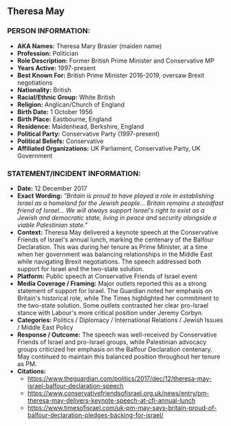 ## Theresa May

### PERSON INFORMATION:
- **AKA Names:** Theresa Mary Brasier (maiden name)
- **Profession:** Politician
- **Role Description:** Former British Prime Minister and Conservative MP
- **Years Active:** 1997-present
- **Best Known For:** British Prime Minister 2016-2019, oversaw Brexit negotiations
- **Nationality:** British
- **Racial/Ethnic Group:** White British
- **Religion:** Anglican/Church of England
- **Birth Date:** 1 October 1956
- **Birth Place:** Eastbourne, England
- **Residence:** Maidenhead, Berkshire, England
- **Political Party:** Conservative Party (1997-present)
- **Political Beliefs:** Conservative
- **Affiliated Organizations:** UK Parliament, Conservative Party, UK Government

### STATEMENT/INCIDENT INFORMATION:
- **Date:** 12 December 2017
- **Exact Wording:** *"Britain is proud to have played a role in establishing Israel as a homeland for the Jewish people... Britain remains a steadfast friend of Israel... We will always support Israel's right to exist as a Jewish and democratic state, living in peace and security alongside a viable Palestinian state."*
- **Context:** Theresa May delivered a keynote speech at the Conservative Friends of Israel's annual lunch, marking the centenary of the Balfour Declaration. This was during her tenure as Prime Minister, at a time when her government was balancing relationships in the Middle East while navigating Brexit negotiations. The speech addressed both support for Israel and the two-state solution.
- **Platform:** Public speech at Conservative Friends of Israel event
- **Media Coverage / Framing:** Major outlets reported this as a strong statement of support for Israel. The Guardian noted her emphasis on Britain's historical role, while The Times highlighted her commitment to the two-state solution. Some outlets contrasted her clear pro-Israel stance with Labour's more critical position under Jeremy Corbyn.
- **Categories:** Politics / Diplomacy / International Relations / Jewish Issues / Middle East Policy
- **Response / Outcome:** The speech was well-received by Conservative Friends of Israel and pro-Israel groups, while Palestinian advocacy groups criticized her emphasis on the Balfour Declaration centenary. May continued to maintain this balanced position throughout her tenure as PM.
- **Citations:** 
  - https://www.theguardian.com/politics/2017/dec/12/theresa-may-israel-balfour-declaration-speech
  - https://www.conservativefriendsofisrael.org.uk/news/entry/pm-theresa-may-delivers-keynote-speech-at-cfi-annual-lunch
  - https://www.timesofisrael.com/uk-pm-may-says-britain-proud-of-balfour-declaration-pledges-backing-for-israel/